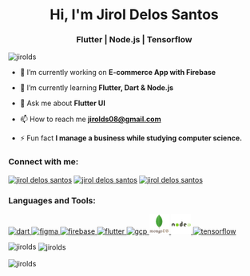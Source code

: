 <h1 align="center">Hi, I'm Jirol Delos Santos</h1>
<h3 align="center">Flutter | Node.js | Tensorflow</h3>

<p align="left"> <img src="https://komarev.com/ghpvc/?username=jirolds&label=Profile%20views&color=0e75b6&style=flat" alt="jirolds" /> </p>

- 🔭 I’m currently working on **E-commerce App with Firebase**

- 🌱 I’m currently learning **Flutter, Dart & Node.js**

- 💬 Ask me about **Flutter UI**

- 📫 How to reach me **jirolds08@gmail.com**

- ⚡ Fun fact **I manage a business while studying computer science.**

<h3 align="left">Connect with me:</h3>
<p align="left">
<a href="https://linkedin.com/in/jirol delos santos" target="blank"><img align="center" src="https://raw.githubusercontent.com/rahuldkjain/github-profile-readme-generator/master/src/images/icons/Social/linked-in-alt.svg" alt="jirol delos santos" height="30" width="40" /></a>
<a href="https://instagram.com/jirol delos santos" target="blank"><img align="center" src="https://raw.githubusercontent.com/rahuldkjain/github-profile-readme-generator/master/src/images/icons/Social/instagram.svg" alt="jirol delos santos" height="30" width="40" /></a>
<a href="https://www.youtube.com/c/jirol delos santos" target="blank"><img align="center" src="https://raw.githubusercontent.com/rahuldkjain/github-profile-readme-generator/master/src/images/icons/Social/youtube.svg" alt="jirol delos santos" height="30" width="40" /></a>
</p>

<h3 align="left">Languages and Tools:</h3>
<p align="left"> <a href="https://dart.dev" target="_blank" rel="noreferrer"> <img src="https://www.vectorlogo.zone/logos/dartlang/dartlang-icon.svg" alt="dart" width="40" height="40"/> </a> <a href="https://www.figma.com/" target="_blank" rel="noreferrer"> <img src="https://www.vectorlogo.zone/logos/figma/figma-icon.svg" alt="figma" width="40" height="40"/> </a> <a href="https://firebase.google.com/" target="_blank" rel="noreferrer"> <img src="https://www.vectorlogo.zone/logos/firebase/firebase-icon.svg" alt="firebase" width="40" height="40"/> </a> <a href="https://flutter.dev" target="_blank" rel="noreferrer"> <img src="https://www.vectorlogo.zone/logos/flutterio/flutterio-icon.svg" alt="flutter" width="40" height="40"/> </a> <a href="https://cloud.google.com" target="_blank" rel="noreferrer"> <img src="https://www.vectorlogo.zone/logos/google_cloud/google_cloud-icon.svg" alt="gcp" width="40" height="40"/> </a> <a href="https://www.mongodb.com/" target="_blank" rel="noreferrer"> <img src="https://raw.githubusercontent.com/devicons/devicon/master/icons/mongodb/mongodb-original-wordmark.svg" alt="mongodb" width="40" height="40"/> </a> <a href="https://nodejs.org" target="_blank" rel="noreferrer"> <img src="https://raw.githubusercontent.com/devicons/devicon/master/icons/nodejs/nodejs-original-wordmark.svg" alt="nodejs" width="40" height="40"/> </a> <a href="https://www.tensorflow.org" target="_blank" rel="noreferrer"> <img src="https://www.vectorlogo.zone/logos/tensorflow/tensorflow-icon.svg" alt="tensorflow" width="40" height="40"/> </a> </p>

<p><img align="left" src="https://github-readme-stats.vercel.app/api/top-langs?username=jirolds&show_icons=true&locale=en&layout=compact" alt="jirolds" /></p>

<p>&nbsp;<img align="center" src="https://github-readme-stats.vercel.app/api?username=jirolds&show_icons=true&locale=en" alt="jirolds" /></p>

<p><img align="center" src="https://github-readme-streak-stats.herokuapp.com/?user=jirolds&" alt="jirolds" /></p>
